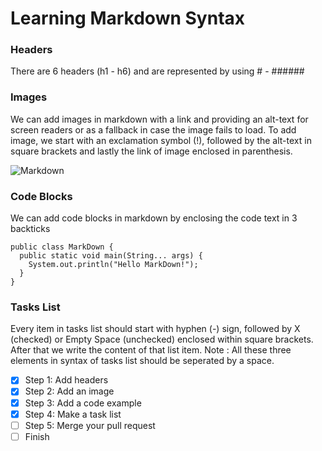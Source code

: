 # Learning Markdown Syntax
### Headers
There are 6 headers (h1 - h6) and are represented by using # - ######

### Images
We can add images in markdown with a link and providing an alt-text for screen readers or as a fallback in case the image fails to load.
To add image, we start with an exclamation symbol (!), followed by the alt-text in square brackets and lastly the link of image enclosed in parenthesis.

![Markdown](https://upload.wikimedia.org/wikipedia/commons/thumb/4/48/Markdown-mark.svg/1200px-Markdown-mark.svg.png)

### Code Blocks
We can add code blocks in markdown by enclosing the code text in 3 backticks

```
public class MarkDown {
  public static void main(String... args) {
    System.out.println("Hello MarkDown!");
  }
}
```

### Tasks List
Every item in tasks list should start with hyphen (-) sign, followed by X (checked) or Empty Space (unchecked) enclosed within square brackets. After that we write the content of that list item. Note : All these three elements in syntax of tasks list should be seperated by a space.

- [X] Step 1: Add headers
- [X] Step 2: Add an image
- [X] Step 3: Add a code example
- [X] Step 4: Make a task list
- [ ] Step 5: Merge your pull request
- [ ] Finish
